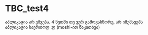 # TBC_test4

აპლიკაცია არ ეშვება. 4 წუთში თუ ვერ გამოვასწორე, არ იმუშავებს აპლიკაცია საერთოდ :დ (moshi-ით წაკითხვა)

